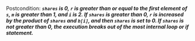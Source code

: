 Postcondition: ***`shares` is 0, `r` is greater than or equal to the first element of `s`, `m` is greater than 1, and `i` is 2. If `shares` is greater than 0, `r` is increased by the product of `shares` and `b[i]`, and then `shares` is set to 0. If `shares` is not greater than 0, the execution breaks out of the most internal loop or if statement.***